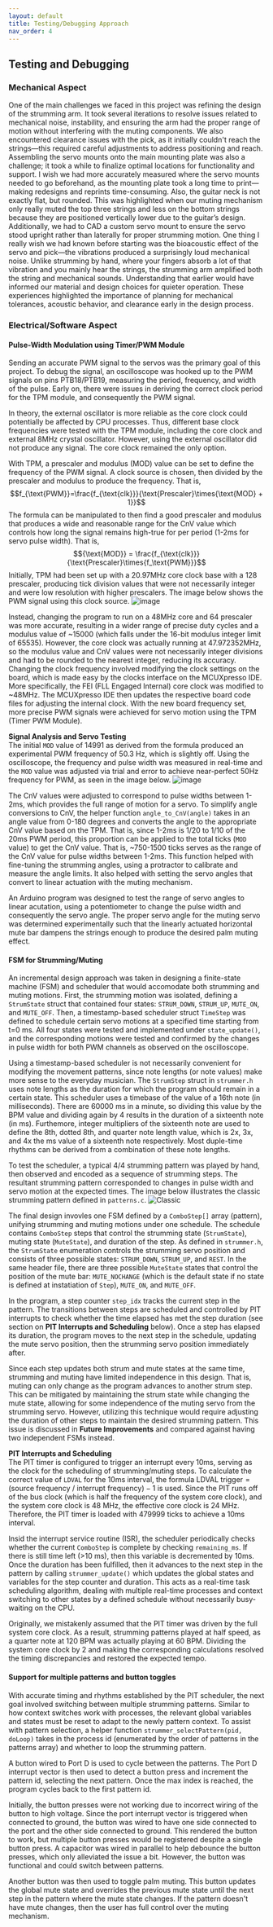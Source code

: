 ```yaml
---
layout: default
title: Testing/Debugging Approach
nav_order: 4
---
```

## Testing and Debugging
### Mechanical Aspect
One of the main challenges we faced in this project was refining the design of the strumming arm. It took several iterations to resolve issues related to mechanical noise, instability, and ensuring the arm had the proper range of motion without interfering with the muting components. We also encountered clearance issues with the pick, as it initially couldn't reach the strings—this required careful adjustments to address positioning and reach. Assembling the servo mounts onto the main mounting plate was also a challenge; it took a while to finalize optimal locations for functionality and support. 
I wish we had more accurately measured where the servo mounts needed to go beforehand, as the mounting plate took a long time to print—making redesigns and reprints time-consuming.  Also, the guitar neck is not exactly flat, but rounded.  This was highlighted when our muting mechanism only really muted the top three strings and less on the bottom strings because they are positioned vertically lower due to the guitar’s design. Additionally, we had to CAD a custom servo mount to ensure the servo stood upright rather than laterally for proper strumming motion. One thing I really wish we had known before starting was the bioacoustic effect of the servo and pick—the vibrations produced a surprisingly loud mechanical noise. Unlike strumming by hand, where your fingers absorb a lot of that vibration and you mainly hear the strings, the strumming arm amplified both the string and mechanical sounds. Understanding that earlier would have informed our material and design choices for quieter operation. These experiences highlighted the importance of planning for mechanical tolerances, acoustic behavior, and clearance early in the design process.

### Electrical/Software Aspect
#### Pulse-Width Modulation using Timer/PWM Module
Sending an accurate PWM signal to the servos was the primary goal of this project. To debug the signal, an oscilloscope was hooked up to the PWM signals on pins PTB18/PTB19, measuring the period, frequency, and width of the pulse. Early on, there were issues in deriving the correct clock period for the TPM module, and consequently the PWM signal. 

In theory, the external oscillator is more reliable as the core clock could potentially be affected by CPU processes. Thus, different base clock frequencies were tested with the TPM module, including the core clock and external 8MHz crystal oscillator. However, using the external oscillator did not produce any signal. The core clock remained the only option. 

With TPM, a prescaler and modulus (MOD) value can be set to define the frequency of the PWM signal. A clock source is chosen, then divided by the prescaler and modulus to produce the frequency. That is, 
$$f_{\text{PWM}}=\frac{f_{\text{clk}}}{\text{Prescaler}\times{\text{MOD} + 1}}$$
The formula can be manipulated to then find a good prescaler and modulus that produces a wide and reasonable range for the CnV value which controls how long the signal remains high-true for per period (1-2ms for servo pulse width). That is, 
$${\text{MOD}} = \frac{f_{\text{clk}}}{\text{Prescaler}\times{f_\text{PWM}}}$$
Initially, TPM had been set up with a 20.97MHz core clock base with a 128 prescaler, producing tick division values that were not necessarily integer and were low resolution with higher prescalers. The image below shows the PWM signal using this clock source.
![image](images/163.84%20on%2020.97Mhz.PNG)

Instead, changing the program to run on a 48MHz core and 64 prescaler was more accurate, resulting in a wider range of precise duty cycles and a modulus value of ~15000 (which falls under the 16-bit modulus integer limit of 65535). However, the core clock was actually running at 47.972352MHz, so the modulus value and CnV values were not necessarily integer divisions and had to be rounded to the nearest integer, reducing its accuracy. Changing the clock frequency involved modifying the clock settings on the board, which is made easy by the clocks interface on the MCUXpresso IDE. More specifically, the FEI (FLL Engaged Internal) core clock was modified to ~48MHz. The MCUXpresso IDE then updates the respective board code files for adjusting the internal clock. With the new board frequency set, more precise PWM signals were achieved for servo motion using the TPM (Timer PWM Module). 

**Signal Analysis and Servo Testing**\
The initial `MOD` value of 14991 as derived from the formula produced an experimental PWM frequency of 50.3 Hz, which is slightly off. Using the oscilloscope, the frequency and pulse width was measured in real-time and the `MOD` value was adjusted via trial and error to achieve near-perfect 50Hz frequency for PWM, as seen in the image below.
![image](images/48MHz%20working!.PNG)

The CnV values were adjusted to correspond to pulse widths between 1-2ms, which provides the full range of motion for a servo. To simplify angle conversions to CnV, the helper function `angle_to_CnV(angle)` takes in an angle value from 0-180 degrees and converts the angle to the appropriate CnV value based on the TPM. That is, since 1-2ms is 1/20 to 1/10 of the 20ms PWM period, this proportion can be applied to the total ticks (`MOD` value) to get the CnV value. That is, ~750-1500 ticks serves as the range of the CnV value for pulse widths between 1-2ms. This function helped with fine-tuning the strumming angles, using a protractor to calibrate and measure the angle limits. It also helped with setting the servo angles that convert to linear actuation with the muting mechanism. 

An Arduino program was designed to test the range of servo angles to linear acutation, using a potentiometer to change the pulse width and consequently the servo angle. The proper servo angle for the muting servo was determined experimentally such that the linearly actuated horizontal mute bar dampens the strings enough to produce the desired palm muting effect. 

#### FSM for Strumming/Muting
An incremental design approach was taken in designing a finite-state machine (FSM) and scheduler that would accomodate both strumming and muting motions. First, the strumming motion was isolated, defining a `StrumState` struct that contained four states: `STRUM_DOWN`, `STRUM_UP`, `MUTE_ON`, and `MUTE_OFF`. Then, a timestamp-based scheduler struct `TimeStep` was defined to schedule certain servo motions at a specified time starting from t=0 ms. All four states were tested and implemented under `state_update()`, and the corresponding motions were tested and confirmed by the changes in pulse width for both PWM channels as observed on the oscilloscope. 

Using a timestamp-based scheduler is not necessarily convenient for modifying the movement patterns, since note lengths (or note values) make more sense to the everyday musician. The `StrumStep` struct in `strummer.h` uses note lengths as the duration for which the program should remain in a certain state. This scheduler uses a timebase of the value of a 16th note (in milliseconds). There are 60000 ms in a minute, so dividing this value by the BPM value and dividing again by 4 results in the duration of a sixteenth note (in ms). Furthemore, integer multipliers of the sixteenth note are used to define the 8th, dotted 8th, and quarter note length value, which is 2x, 3x, and 4x the ms value of a sixteenth note respectively. Most duple-time rhythms can be derived from a combination of these note lengths. 

To test the scheduler, a typical 4/4 strumming pattern was played by hand, then observed and encoded as a sequence of strumming steps. The resultant strumming pattern corresponded to changes in pulse width and servo motion at the expected times. The image below illustrates the classic strumming pattern defined in `patterns.c`.
![Classic](/images/classic.png)

The final design invovles one FSM defined by a `ComboStep[]` array (pattern), unifying strumming and muting motions under one schedule. The schedule contains `ComboStep` steps that control the strumming state (`StrumState`), muting state (`MuteState`), and duration of the step. As defined in `strummer.h`, the `StrumState` enumeration controls the strumming servo position and consists of three possible states: `STRUM_DOWN`, `STRUM_UP`, and `REST`. In the same header file, there are three possible `MuteState` states that control the position of the mute bar: `MUTE_NOCHANGE` (which is the default state if no state is defined at instatiation of `Step`), `MUTE_ON`, and `MUTE_OFF`. 

In the program, a step counter `step_idx` tracks the current step in the pattern. The transitions between steps are scheduled and controlled by PIT interrupts to check whether the time elapsed has met the step duration (see section on **PIT Interrupts and Scheduling** below). Once a step has elapsed its duration, the program moves to the next step in the schedule, updating the mute servo position, then the strumming servo position immediately after. 

Since each step updates both strum and mute states at the same time, strumming and muting have limited independence in this design. That is, muting can only change as the program advances to another strum step. This can be mitigated by maintaining the strum state while changing the mute state, allowing for some independence of the muting servo from the strumming servo. However, utilizing this technique would require adjusting the duration of other steps to maintain the desired strumming pattern. This issue is discussed in **Future Improvements** and compared against having two independent FSMs instead.

**PIT Interrupts and Scheduling**\
The PIT timer is configured to trigger an interrupt every 10ms, serving as the clock for the scheduling of strumming/muting steps. To calculate the correct value of `LDVAL` for the 10ms interval, the formula $\text{LDVAL trigger}=(\text{source frequency }/\text{ interrupt frequency})-1$ is used. Since the PIT runs off of the bus clock (which is half the frequency of the system core clock), and the system core clock is 48 MHz, the effective core clock is 24 MHz. Therefore, the PIT timer is loaded with 479999 ticks to achieve a 10ms interval. 

Insid the interrupt service routine (ISR), the scheduler periodically checks whether the current `ComboStep` is complete by checking `remaining_ms`. If there is still time left (>10 ms), then this variable is decremented by 10ms. Once the duration has been fulfilled, then it advances to the next step in the pattern by calling `strummer_update()` which updates the global states and variables for the step counter and duration. This acts as a real-time task scheduling algorithm, dealing with multiple real-time processes and context switching to other states by a defined schedule without necessarily busy-waiting on the CPU. 

Originally, we mistakenly assumed that the PIT timer was driven by the full system core clock. As a result, strumming patterns played at half speed, as a quarter note at 120 BPM was actually playing at 60 BPM. Dividing the system core clock by 2 and making the corresponding calculations resolved the timing discrepancies and restored the expected tempo.

#### Support for multiple patterns and button toggles
With accurate timing and rhythms established by the PIT scheduler, the next goal involved switching between multiple strumming patterns. Similar to how context switches work with processes, the relevant global variables and states must be reset to adapt to the newly pattern context. To assist with pattern selection, a helper function `strummer_selectPattern(pid, doLoop)` takes in the process id (enumerated by the order of patterns in the patterns array) and whether to loop the strumming pattern. 

A button wired to Port D is used to cycle between the patterns. The Port D interrupt vector is then used to detect a button press and increment the pattern id, selecting the next pattern. Once the max index is reached, the program cycles back to the first pattern id. 

Initially, the button presses were not working due to incorrect wiring of the button to high voltage. Since the port interrupt vector is triggered when connected to ground, the button was wired to have one side connected to the port and the other side connected to ground. This rendered the button to work, but multiple button presses would be registered despite a single button press. A capacitor was wired in parallel to help debounce the button presses, which only alleviated the issue a bit. However, the button was functional and could switch between patterns.

Another button was then used to toggle palm muting. This button updates the global mute state and overrides the previous mute state until the next step in the pattern where the mute state changes. If the pattern doesn't have mute changes, then the user has full control over the muting mechanism. 